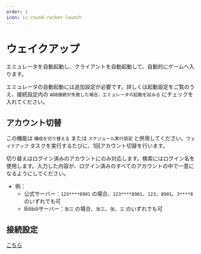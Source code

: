```yaml
---
order: 1
icon: ic:round-rocket-launch
---
```


# ウェイクアップ

エミュレータを自動起動し、クライアントを自動起動して、自動的にゲームへ入ります。

エミュレータの自動起動には追加設定が必要です。詳しくは起動設定をご覧のうえ、接続設定内の `ADB接続が失敗した場合、エミュレータの起動を試みる` にチェックを入れてください。

## アカウント切替

この機能は `構成を切り替える` または `スケジュール実行設定` と併用してください。`ウェイクアップ` タスクを実行するたびに、1回アカウント切替を行います。

切り替えはログイン済みのアカウントにのみ対応します。検索にはログイン名を使用します。入力した内容が、ログイン済みのすべてのアカウントの中で一意になるようにしてください。

- 例：
  - 公式サーバー：`123****8901` の場合、`123****8901`、`123`、`8901`、`3****8` のいずれでも可
  - Bilibiliサーバー：`张三` の場合、`张三`、`张`、`三` のいずれでも可

## 接続設定

[こちら](../connection.md)
